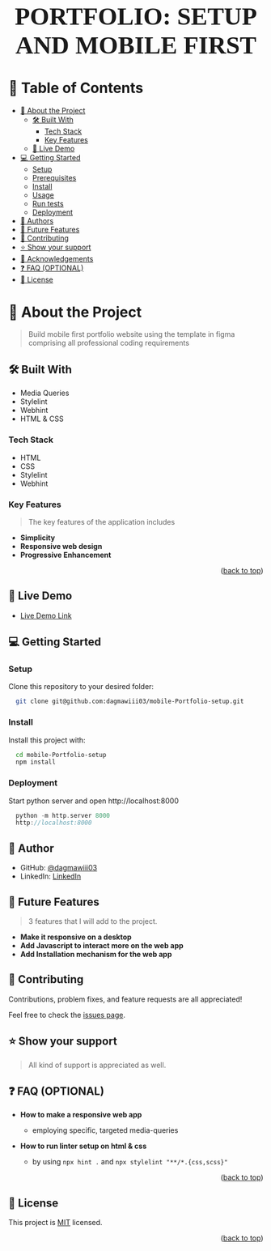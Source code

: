 <a name="readme-top"></a>

<h1 align="center" style="font-family: Serif; font-size: 3.5em;">PORTFOLIO: SETUP AND MOBILE FIRST</h1>

<!-- TABLE OF CONTENTS -->

<!-- TABLE OF CONTENTS -->

# 📗 Table of Contents

- [📖 About the Project](#about-project)
  - [🛠 Built With](#built-with)
    - [Tech Stack](#tech-stack)
    - [Key Features](#key-features)
  - [🚀 Live Demo](#live-demo)
- [💻 Getting Started](#getting-started)
  - [Setup](#setup)
  - [Prerequisites](#prerequisites)
  - [Install](#install)
  - [Usage](#usage)
  - [Run tests](#run-tests)
  - [Deployment](#triangular_flag_on_post-deployment)
- [👥 Authors](#authors)
- [🔭 Future Features](#future-features)
- [🤝 Contributing](#contributing)
- [⭐️ Show your support](#support)
- [🙏 Acknowledgements](#acknowledgements)
- [❓ FAQ (OPTIONAL)](#faq)
- [📝 License](#license)

<!-- PROJECT DESCRIPTION -->

# 📖 About the Project <a name="about-project"></a>

> Build mobile first portfolio website using the template in figma comprising all  professional coding requirements

## 🛠 Built With <a name="built-with"></a>

- Media Queries
- Stylelint
- Webhint
- HTML & CSS

### Tech Stack <a name="tech-stack"></a>

- HTML
- CSS
- Stylelint
- Webhint

### Key Features <a name="key-features"></a>

> The key features of the application includes

- **Simplicity**
- **Responsive web design**
- **Progressive Enhancement**

<p align="right">(<a href="#readme-top">back to top</a>)</p>

<!-- LIVE DEMO -->

## 🚀 Live Demo <a name="live-demo"></a>

- [Live Demo Link]()

<!-- GETTING STARTED -->

## 💻 Getting Started <a name="getting-started"></a>

### Setup

Clone this repository to your desired folder:

```sh
  git clone git@github.com:dagmawiii03/mobile-Portfolio-setup.git
```

### Install

Install this project with:

```sh
  cd mobile-Portfolio-setup
  npm install
```

### Deployment

Start python server and open http://localhost:8000

```c
  python -m http.server 8000
  http://localhost:8000
```

<!-- AUTHORS -->

## 👤 Author <a name="authors"></a>

- GitHub: [@dagmawiii03](https://github.com/dagmawiii03)
- LinkedIn: [LinkedIn](linkedin.com/in/dagmawi-yohannes-b36488236)

## 🔭 Future Features <a name="future-features"></a>

> 3 features that I will add to the project.

- **Make it responsive on a desktop**
- **Add Javascript to interact more on the web app**
- **Add Installation mechanism for the web app**

## 🤝 Contributing <a name="contributing"></a>

 Contributions, problem fixes, and feature requests are all appreciated!

Feel free to check the [issues page](https://github.com/dagmawiii03/mobile-Portfolio-setup/issues).

## ⭐️ Show your support <a name="support"></a>

> All kind of support is appreciated as well.

## ❓ FAQ (OPTIONAL) <a name="faq"></a>


- **How to make a responsive web app**

  - employing specific, targeted media-queries

- **How to run linter setup on html & css**

  - by using `npx hint .` and `npx stylelint "**/*.{css,scss}"`

<p align="right">(<a href="#readme-top">back to top</a>)</p>

<!-- LICENSE -->

## 📝 License <a name="license"></a>

This project is [MIT](./MIT.md) licensed.

<p align="right">(<a href="#readme-top">back to top</a>)</p>